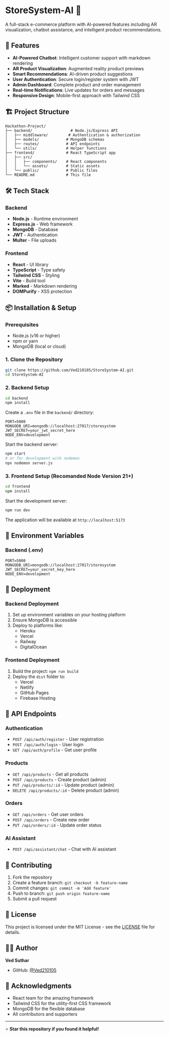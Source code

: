 # StoreSystem-AI 🛒

A full-stack e-commerce platform with AI-powered features including AR visualization, chatbot assistance, and intelligent product recommendations.

## 🚀 Features

- **AI-Powered Chatbot**: Intelligent customer support with markdown rendering
- **AR Product Visualization**: Augmented reality product previews
- **Smart Recommendations**: AI-driven product suggestions
- **User Authentication**: Secure login/register system with JWT
- **Admin Dashboard**: Complete product and order management
- **Real-time Notifications**: Live updates for orders and messages
- **Responsive Design**: Mobile-first approach with Tailwind CSS

## 🏗️ Project Structure

```
Hackathon-Project/
├── backend/                 # Node.js/Express API
│   ├── middleware/         # Authentication & authorization
│   ├── models/            # MongoDB schemas
│   ├── routes/            # API endpoints
│   └── utils/             # Helper functions
├── frontend/              # React TypeScript app
│   ├── src/
│   │   ├── components/    # React components
│   │   └── assets/        # Static assets
│   └── public/            # Public files
└── README.md              # This file
```

## 🛠️ Tech Stack

### Backend
- **Node.js** - Runtime environment
- **Express.js** - Web framework
- **MongoDB** - Database
- **JWT** - Authentication
- **Multer** - File uploads

### Frontend
- **React** - UI library
- **TypeScript** - Type safety
- **Tailwind CSS** - Styling
- **Vite** - Build tool
- **Marked** - Markdown rendering
- **DOMPurify** - XSS protection

## 📦 Installation & Setup

### Prerequisites
- Node.js (v16 or higher)
- npm or yarn
- MongoDB (local or cloud)

### 1. Clone the Repository
```bash
git clone https://github.com/Ved210105/StoreSystem-AI.git
cd StoreSystem-AI
```

### 2. Backend Setup
```bash
cd backend
npm install
```

Create a `.env` file in the `backend/` directory:
```env
PORT=5000
MONGODB_URI=mongodb://localhost:27017/storesystem
JWT_SECRET=your_jwt_secret_here
NODE_ENV=development
```

Start the backend server:
```bash
npm start
# or for development with nodemon
npx nodemon server.js
```

### 3. Frontend Setup (Recomanded Node Version 21+)
```bash
cd frontend
npm install
```

Start the development server:
```bash
npm run dev
```

The application will be available at `http://localhost:5173`

## 🔧 Environment Variables

### Backend (.env)
```env
PORT=5000
MONGODB_URI=mongodb://localhost:27017/storesystem
JWT_SECRET=your_secret_key_here
NODE_ENV=development
```

## 🚀 Deployment

### Backend Deployment
1. Set up environment variables on your hosting platform
2. Ensure MongoDB is accessible
3. Deploy to platforms like:
   - Heroku
   - Vercel
   - Railway
   - DigitalOcean

### Frontend Deployment
1. Build the project: `npm run build`
2. Deploy the `dist` folder to:
   - Vercel
   - Netlify
   - GitHub Pages
   - Firebase Hosting

## 📝 API Endpoints

### Authentication
- `POST /api/auth/register` - User registration
- `POST /api/auth/login` - User login
- `GET /api/auth/profile` - Get user profile

### Products
- `GET /api/products` - Get all products
- `POST /api/products` - Create product (admin)
- `PUT /api/products/:id` - Update product (admin)
- `DELETE /api/products/:id` - Delete product (admin)

### Orders
- `GET /api/orders` - Get user orders
- `POST /api/orders` - Create new order
- `PUT /api/orders/:id` - Update order status

### AI Assistant
- `POST /api/assistant/chat` - Chat with AI assistant

## 🤝 Contributing

1. Fork the repository
2. Create a feature branch: `git checkout -b feature-name`
3. Commit changes: `git commit -m 'Add feature'`
4. Push to branch: `git push origin feature-name`
5. Submit a pull request

## 📄 License

This project is licensed under the MIT License - see the [LICENSE](LICENSE) file for details.

## 👨‍💻 Author

**Ved Suthar**
- GitHub: [@Ved210105](https://github.com/Ved210105)

## 🙏 Acknowledgments

- React team for the amazing framework
- Tailwind CSS for the utility-first CSS framework
- MongoDB for the flexible database
- All contributors and supporters

---

⭐ **Star this repository if you found it helpful!**
